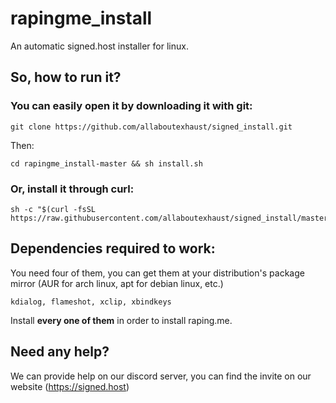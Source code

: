 # rapingme_install
An automatic signed.host installer for linux.


## So, how to run it?

### You can easily open it by downloading it with git:

```
git clone https://github.com/allaboutexhaust/signed_install.git
```
Then:

```
cd rapingme_install-master && sh install.sh
```

### Or, install it through curl:

```
sh -c "$(curl -fsSL https://raw.githubusercontent.com/allaboutexhaust/signed_install/master/install.sh)"
```

## Dependencies required to work:

You need four of them, you can get them at your distribution's package mirror (AUR for arch linux, apt for debian linux, etc.)

```
kdialog, flameshot, xclip, xbindkeys
```

Install **every one of them** in order to install raping.me.

## Need any help?

We can provide help on our discord server, you can find the invite on our website (https://signed.host)
